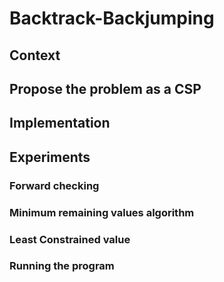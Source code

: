 # Backtrack-Backjumping
## Context

## Propose the problem as a CSP

## Implementation

 ## Experiments

 ### Forward checking 

 ### Minimum remaining values algorithm

 ### Least Constrained value

 ### Running the program